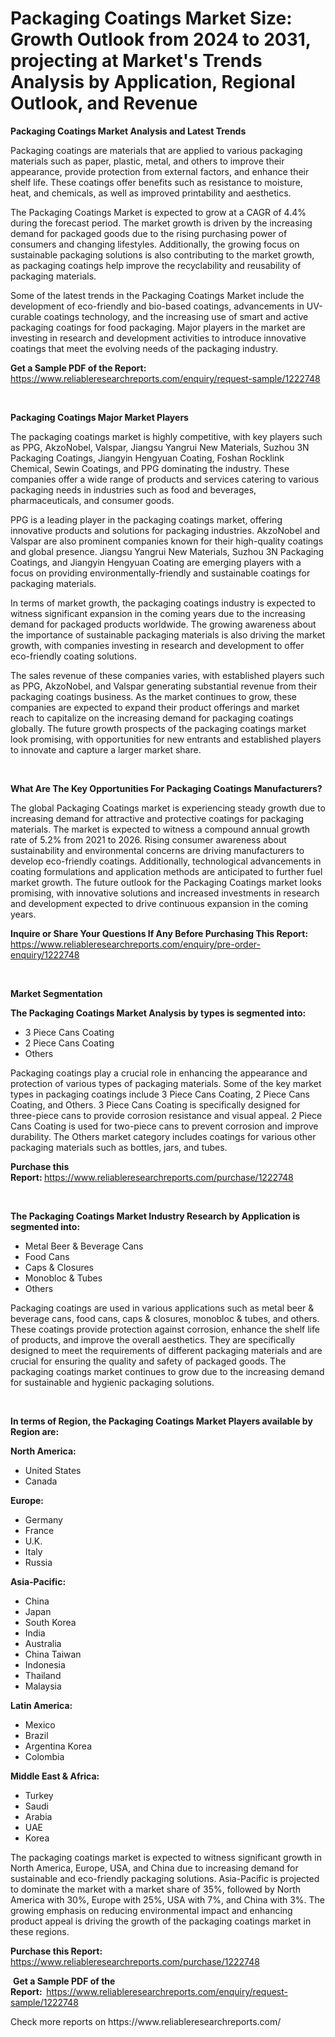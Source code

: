 <p><h1>Packaging Coatings Market Size: Growth Outlook from 2024 to 2031, projecting at Market's Trends Analysis by Application, Regional Outlook, and Revenue</h1></p><p><strong>Packaging Coatings Market Analysis and Latest Trends</strong></p>
<p><p>Packaging coatings are materials that are applied to various packaging materials such as paper, plastic, metal, and others to improve their appearance, provide protection from external factors, and enhance their shelf life. These coatings offer benefits such as resistance to moisture, heat, and chemicals, as well as improved printability and aesthetics.</p><p>The Packaging Coatings Market is expected to grow at a CAGR of 4.4% during the forecast period. The market growth is driven by the increasing demand for packaged goods due to the rising purchasing power of consumers and changing lifestyles. Additionally, the growing focus on sustainable packaging solutions is also contributing to the market growth, as packaging coatings help improve the recyclability and reusability of packaging materials.</p><p>Some of the latest trends in the Packaging Coatings Market include the development of eco-friendly and bio-based coatings, advancements in UV-curable coatings technology, and the increasing use of smart and active packaging coatings for food packaging. Major players in the market are investing in research and development activities to introduce innovative coatings that meet the evolving needs of the packaging industry.</p></p>
<p><strong>Get a Sample PDF of the Report:&nbsp;</strong> <a href="https://www.reliableresearchreports.com/enquiry/request-sample/1222748">https://www.reliableresearchreports.com/enquiry/request-sample/1222748</a></p>
<p>&nbsp;</p>
<p><strong>Packaging Coatings Major Market Players</strong></p>
<p><p>The packaging coatings market is highly competitive, with key players such as PPG, AkzoNobel, Valspar, Jiangsu Yangrui New Materials, Suzhou 3N Packaging Coatings, Jiangyin Hengyuan Coating, Foshan Rocklink Chemical, Sewin Coatings, and PPG dominating the industry. These companies offer a wide range of products and services catering to various packaging needs in industries such as food and beverages, pharmaceuticals, and consumer goods.</p><p>PPG is a leading player in the packaging coatings market, offering innovative products and solutions for packaging industries. AkzoNobel and Valspar are also prominent companies known for their high-quality coatings and global presence. Jiangsu Yangrui New Materials, Suzhou 3N Packaging Coatings, and Jiangyin Hengyuan Coating are emerging players with a focus on providing environmentally-friendly and sustainable coatings for packaging materials.</p><p>In terms of market growth, the packaging coatings industry is expected to witness significant expansion in the coming years due to the increasing demand for packaged products worldwide. The growing awareness about the importance of sustainable packaging materials is also driving the market growth, with companies investing in research and development to offer eco-friendly coating solutions.</p><p>The sales revenue of these companies varies, with established players such as PPG, AkzoNobel, and Valspar generating substantial revenue from their packaging coatings business. As the market continues to grow, these companies are expected to expand their product offerings and market reach to capitalize on the increasing demand for packaging coatings globally. The future growth prospects of the packaging coatings market look promising, with opportunities for new entrants and established players to innovate and capture a larger market share.</p></p>
<p>&nbsp;</p>
<p><strong>What Are The Key Opportunities For Packaging Coatings Manufacturers?</strong></p>
<p><p>The global Packaging Coatings market is experiencing steady growth due to increasing demand for attractive and protective coatings for packaging materials. The market is expected to witness a compound annual growth rate of 5.2% from 2021 to 2026. Rising consumer awareness about sustainability and environmental concerns are driving manufacturers to develop eco-friendly coatings. Additionally, technological advancements in coating formulations and application methods are anticipated to further fuel market growth. The future outlook for the Packaging Coatings market looks promising, with innovative solutions and increased investments in research and development expected to drive continuous expansion in the coming years.</p></p>
<p><strong>Inquire or Share Your Questions If Any Before Purchasing This Report:</strong> <a href="https://www.reliableresearchreports.com/enquiry/pre-order-enquiry/1222748">https://www.reliableresearchreports.com/enquiry/pre-order-enquiry/1222748</a></p>
<p>&nbsp;</p>
<p><strong>Market Segmentation</strong></p>
<p><strong>The Packaging Coatings Market Analysis by types is segmented into:</strong></p>
<p><ul><li>3 Piece Cans Coating</li><li>2 Piece Cans Coating</li><li>Others</li></ul></p>
<p><p>Packaging coatings play a crucial role in enhancing the appearance and protection of various types of packaging materials. Some of the key market types in packaging coatings include 3 Piece Cans Coating, 2 Piece Cans Coating, and Others. 3 Piece Cans Coating is specifically designed for three-piece cans to provide corrosion resistance and visual appeal. 2 Piece Cans Coating is used for two-piece cans to prevent corrosion and improve durability. The Others market category includes coatings for various other packaging materials such as bottles, jars, and tubes.</p></p>
<p><strong>Purchase this Report:&nbsp;</strong><a href="https://www.reliableresearchreports.com/purchase/1222748">https://www.reliableresearchreports.com/purchase/1222748</a></p>
<p>&nbsp;</p>
<p><strong>The Packaging Coatings Market Industry Research by Application is segmented into:</strong></p>
<p><ul><li>Metal Beer & Beverage Cans</li><li>Food Cans</li><li>Caps & Closures</li><li>Monobloc & Tubes</li><li>Others</li></ul></p>
<p><p>Packaging coatings are used in various applications such as metal beer & beverage cans, food cans, caps & closures, monobloc & tubes, and others. These coatings provide protection against corrosion, enhance the shelf life of products, and improve the overall aesthetics. They are specifically designed to meet the requirements of different packaging materials and are crucial for ensuring the quality and safety of packaged goods. The packaging coatings market continues to grow due to the increasing demand for sustainable and hygienic packaging solutions.</p></p>
<p>&nbsp;</p>
<p><strong>In terms of Region, the Packaging Coatings Market Players available by Region are:</strong></p>
<p>
    <p> <strong> North America: </strong>
        <ul>
            <li>United States</li>
            <li>Canada</li>
        </ul>
        </p> 
    <p> <strong> Europe: </strong>
        <ul>
            <li>Germany</li>
            <li>France</li>
            <li>U.K.</li>
            <li>Italy</li>
            <li>Russia</li>
        </ul>
        </p> 
    <p> <strong> Asia-Pacific: </strong>
        <ul>
            <li>China</li>
            <li>Japan</li>
            <li>South Korea</li>
            <li>India</li>
            <li>Australia</li>
            <li>China Taiwan</li>
            <li>Indonesia</li>
            <li>Thailand</li>
            <li>Malaysia</li>
        </ul>
        </p> 
    <p> <strong> Latin America: </strong>
        <ul>
            <li>Mexico</li>
            <li>Brazil</li>
            <li>Argentina Korea</li>
            <li>Colombia</li>
        </ul>
        </p> 
    <p> <strong> Middle East & Africa: </strong>
        <ul>
            <li>Turkey</li>
            <li>Saudi</li>
            <li>Arabia</li>
            <li>UAE</li>
            <li>Korea</li>
        </ul>
    </p>
    </p>
<p><p>The packaging coatings market is expected to witness significant growth in North America, Europe, USA, and China due to increasing demand for sustainable and eco-friendly packaging solutions. Asia-Pacific is projected to dominate the market with a market share of 35%, followed by North America with 30%, Europe with 25%, USA with 7%, and China with 3%. The growing emphasis on reducing environmental impact and enhancing product appeal is driving the growth of the packaging coatings market in these regions.</p></p>
<p><strong>Purchase this Report: </strong><a href="https://www.reliableresearchreports.com/purchase/1222748">https://www.reliableresearchreports.com/purchase/1222748</a></p>
<p>&nbsp;<strong>Get a Sample PDF of the Report:&nbsp;&nbsp;</strong><a href="https://www.reliableresearchreports.com/enquiry/request-sample/1222748">https://www.reliableresearchreports.com/enquiry/request-sample/1222748</a></p>
<p><strong></strong></p>
<p>Check more reports on https://www.reliableresearchreports.com/</p>